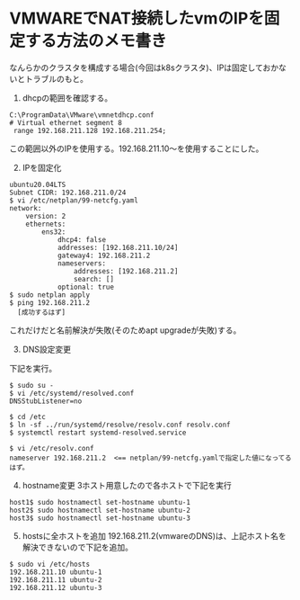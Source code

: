# VMWAREでNAT接続したvmのIPを固定する方法のメモ書き
なんらかのクラスタを構成する場合(今回はk8sクラスタ)、IPは固定しておかないとトラブルのもと。

1. dhcpの範囲を確認する。
```
C:\ProgramData\VMware\vmnetdhcp.conf
# Virtual ethernet segment 8
 range 192.168.211.128 192.168.211.254;  
```
この範囲以外のIPを使用する。192.168.211.10～を使用することにした。

2. IPを固定化
```
ubuntu20.04LTS
Subnet CIDR: 192.168.211.0/24
$ vi /etc/netplan/99-netcfg.yaml
network:
    version: 2
    ethernets:
        ens32:
            dhcp4: false
            addresses: [192.168.211.10/24]
            gateway4: 192.168.211.2
            nameservers:
                addresses: [192.168.211.2]
                search: []
            optional: true
$ sudo netplan apply
$ ping 192.168.211.2
  [成功するはず]
```
これだけだと名前解決が失敗(そのためapt upgradeが失敗)する。

3. DNS設定変更

下記を実行。
```
$ sudo su -
$ vi /etc/systemd/resolved.conf
DNSStubListener=no

$ cd /etc
$ ln -sf ../run/systemd/resolve/resolv.conf resolv.conf
$ systemctl restart systemd-resolved.service

$ vi /etc/resolv.conf
nameserver 192.168.211.2  <== netplan/99-netcfg.yamlで指定した値になってるはず。
```

4. hostname変更
3ホスト用意したので各ホストで下記を実行
```
host1$ sudo hostnamectl set-hostname ubuntu-1
host2$ sudo hostnamectl set-hostname ubuntu-2
host3$ sudo hostnamectl set-hostname ubuntu-3
```

5. hostsに全ホストを追加
192.168.211.2(vmwareのDNS)は、上記ホスト名を解決できないので下記を追加。
```
$ sudo vi /etc/hosts
192.168.211.10 ubuntu-1
192.168.211.11 ubuntu-2
192.168.211.12 ubuntu-3
```
